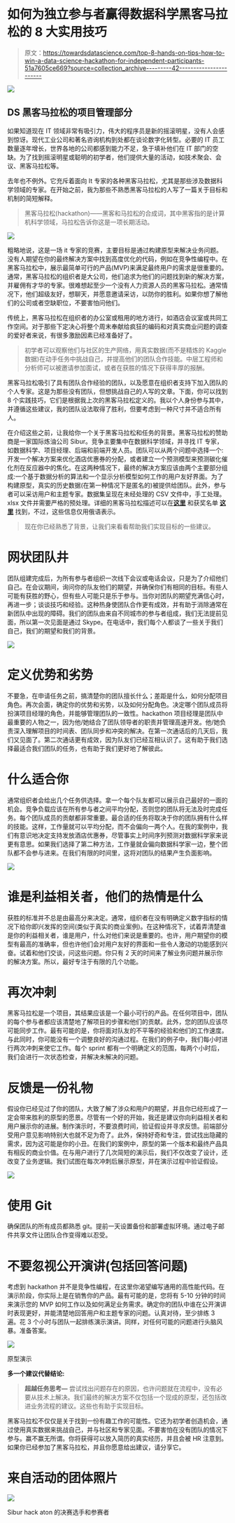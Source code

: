 # 如何为独立参与者赢得数据科学黑客马拉松的 8 大实用技巧

> 原文：<https://towardsdatascience.com/top-8-hands-on-tips-how-to-win-a-data-science-hackathon-for-independent-participants-51a7605ce669?source=collection_archive---------42----------------------->

![](img/35b4ac3d2c3d6f914a730522a5812a94.png)

## DS 黑客马拉松的项目管理部分

如果知道现在 IT 领域非常有吸引力，伟大的程序员是新的摇滚明星，没有人会感到惊讶。现代工业公司和著名咨询机构到处都在谈论数字化转型。必要的 IT 员工数量逐年增长，世界各地的公司都感到能力不足，急于填补他们在 IT 部门的空缺。为了找到摇滚明星或聪明的初学者，他们提供大量的活动，如技术聚会、会议、黑客马拉松等。

去年也不例外。它充斥着面向 It 专家的各种黑客马拉松，尤其是那些涉及数据科学领域的专家。在开始之前，我为那些不熟悉黑客马拉松的人写了一篇关于目标和机制的简短解释。

> 黑客马拉松(hackathon)——黑客和马拉松的合成词，其中黑客指的是计算机科学领域，马拉松告诉你这是一项长期活动。

![](img/7f86182749ad7d5940ee4edfdf110ebd.png)

粗略地说，这是一场 it 专家的竞赛，主要目标是通过构建原型来解决业务问题。没有人期望在你的最终解决方案中找到高度优化的代码，例如在竞争性编程中。在黑客马拉松中，展示最简单可行的产品(MVP)来满足最终用户的需求是很重要的。通常，黑客马拉松的组织者是大公司，他们追求为他们的问题找到新的解决方案，并雇佣有才华的专家。很难想起至少一个没有人力资源人员的黑客马拉松。通常情况下，他们超级友好，想聊天，并愿意邀请采访，以防你的胜利。如果你想了解他们的公司或者空缺职位，不要害怕问他们。

传统上，黑客马拉松在组织者的办公室或租用的地方进行，如酒店会议室或共同工作空间。对于那些下定决心将整个周末奉献给疯狂的编码和对真实商业问题的调查的爱好者来说，有很多激励因素已经准备好了。

> 初学者可以观察他们与社区的生产网络，用真实数据(而不是精炼的 Kaggle 数据)在动手任务中挑战自己，并提高他们的团队合作技能。中层工程师和分析师可以被邀请参加面试，或者在获胜的情况下获得丰厚的报酬。

黑客马拉松吸引了具有团队合作经验的团队，以及愿意在组织者支持下加入团队的个人专家。这是为那些没有团队，但想挑战自己的人写的文章。下面，你可以找到 8 个实践技巧，它们是根据我上次的黑客马拉松定义的。我以个人身份参与其中，并遵循这些建议，我的团队设法取得了胜利，但要考虑到一种尺寸并不适合所有人。

在介绍这些之前，让我给你一个关于黑客马拉松和任务的背景。黑客马拉松的赞助商是一家国际炼油公司 Sibur。竞争主要集中在数据科学领域，并寻找 IT 专家，如数据科学、项目经理、后端和前端开发人员。团队可以从两个问题中选择一个:开发一个解决方案来优化酒店优惠券的分配，或者建立一个预测模型来预测碳化催化剂在反应器中的焦化。在这两种情况下，最终的解决方案应该由两个主要部分组成:一个基于数据分析的算法和一个显示分析模型如何工作的用户友好界面。为了构建原型，真实的历史数据(在第一种情况下是匿名的)被提供给团队。此外，参与者可以采访用户和主题专家。数据集呈现在未经处理的 CSV 文件中，手工处理。xlsx 文件并需要严格的预处理。详细的黑客马拉松描述可以在[**这里**](https://ai-community.com/sibur-hackaton-nizhniy-2019) 和获奖名单 [**这里**](https://habr.com/ru/company/sibur_official/blog/448938/) 找到，不过，这些信息仅用俄语表示。

> 现在你已经熟悉了背景，让我们来看看帮助我们实现目标的一些建议。

# **网状团队井**

团队组建完成后，为所有参与者组织一次线下会议或电话会议，只是为了介绍他们自己。在会议期间，询问你的队友他们的期望，并确保你们有相同的目标。有些人可能有获胜的野心，但有些人可能只是乐于参与。当你对团队的期望充满信心时，再进一步；谈谈技巧和经验。这种热身使团队合作更有成效，并有助于消除通常在新团队中出现的障碍。我们的团队由来自不同城市的参与者组成，我们无法提前见面，所以第一次见面是通过 Skype。在电话中，我们每个人都谈了一些关于我们自己，我们的期望和我们的背景。

![](img/784b82916b3fe5e8a361953d8ac2cce9.png)

# **定义优势和劣势**

不要急，在申请任务之前，搞清楚你的团队擅长什么；差距是什么，如何分配项目角色。再次会面，确定你的优势和劣势，以及如何分配角色。决定哪个团队成员将扮演项目经理的角色，并能够管理团队的一致性。hackathon 项目经理是团队中最重要的人物之一，因为他/她结合了团队领导者的职责并管理高速开发。他/她负责深入理解项目的时间表、团队同步和冲突的解决。在第一次通话后的几天后，我们又见面了。第二次通话更有成效，因为队友们已经互相认识了。这有助于我们选择最适合我们团队的任务，也有助于我们更好地了解彼此。

# **什么适合你**

通常组织者会给出几个任务供选择。拿一个每个队友都可以展示自己最好的一面的机会。竞争负载应该在所有参与者之间平均分配，否则您的团队将无法及时完成任务。每个团队成员的贡献都非常重要。最合适的任务将取决于你的团队拥有什么样的技能。这样，工作量就可以平均分配，而不会偏向一两个人。在我的案例中，我们有意识地决定支持发放酒店优惠券，尽管事实上时间序列预测对数据科学家来说更有意思。如果我们选择了第二种方法，工作量就会偏向数据科学家一边，整个团队都不会参与进来。在我们有限的时间里，这将对团队的结果产生负面影响。

![](img/e5eb2754c602b1feb1153d81dbf91d0e.png)

# **谁是利益相关者，他们的热情是什么**

获胜的标准并不总是由最高分来决定。通常，组织者在没有明确定义数字指标的情况下给你即兴发挥的空间(类似于真实的商业案例)。在这种情况下，试着弄清楚谁是你的利益相关者，谁是用户，什么对他们来说是重要的。也许，用户期望你的模型有最高的准确率，但也许他们会对用户友好的界面和一些令人激动的功能感到兴奋。试着和他们交谈，问这些问题。你只有 2 天的时间来了解业务问题并展示你的解决方案。所以，最好专注于有限的几个功能。

# **再次冲刺**

黑客马拉松是一个项目，其结果应该是一个最小可行的产品。在任何项目中，团队的每个参与者都应该清楚地了解项目的步骤和他们的贡献。此外，您的团队应该尽可能同步工作。最有可能的是，你将面对队友的不平等的经验和他们的工作速度。与此同时，你可能没有一个调整良好的沟通过程。在我们的例子中，我们每小时进行两次冲刺来使它工作。每个 sprint 都有一个明确定义的范围，每两个小时后，我们会进行一次状态检查，并解决未解决的问题。

# **反馈是一份礼物**

假设你已经见过了你的团队，大致了解了涉众和用户的期望，并且你已经形成了一定会带来胜利的原型的愿景。尽管有一个好的开始，我还是建议你向利益相关者和用户展示你的进展。制作演示时，不要浪费时间，验证假设并寻求反馈。前端部分受用户意见影响特别大也就不足为奇了。此外，保持好奇和专注，尝试找出隐藏的需求，因为这可能是你的小丑。在我们的案例中，原型的第一个版本和最终产品具有相反的商业价值。在与用户进行了几次简短的演示后，我们不仅改变了设计，还改变了业务逻辑。我们试图在每次冲刺后展示原型，并在演示过程中验证假设。

![](img/3e4eee7eb4ba83694d382db4de034859.png)

# **使用 Git**

确保团队的所有成员都熟悉 git。提前一天设置备份和部署虚拟环境。通过电子邮件共享文件让团队合作变得难以忍受。

# **不要忽视公开演讲(包括回答问题)**

考虑到 hackathon 并不是竞争性编程，在这里你渴望编写通用的高性能代码。在演示阶段，你实际上是在销售你的产品。最有可能的是，您将有 5-10 分钟的时间来演示您的 MVP 如何工作以及如何满足业务需求。确定你的团队中谁在公开演讲时表现更好，并能清楚地回答用户和主题专家的问题。认真对待，至少排练 3 遍。花 3 个小时与团队一起排练演示演讲。同样，对任何可能的问题进行头脑风暴。准备答案。

![](img/b9783d95a0a2fa2c615e9061da279841.png)

原型演示

**多一个建议代替结论:**

> **超越任务思考—** 尝试找出问题存在的原因，也许问题就在流程中，没有必要从技术上解决。我们最终的解决方案不仅包括一个现成的原型，还包括改进业务流程的建议。这些也有助于实现目标。

黑客马拉松不仅仅是关于找到一份有趣工作的可能性。它还为初学者创造机会，通过使用真实数据来挑战自己，并与社区和专家见面。不要害怕在没有团队的情况下参与。赢不赢无所谓。你将获得可以放入简历的真实经历，并且会被 HR 注意到。如果你已经参加了黑客马拉松，并且你愿意给出建议，请分享它。

# 来自活动的团体照片

![](img/bbeade5b295818ed5c64a601babaad89.png)

Sibur hack aton 的决赛选手和参赛者